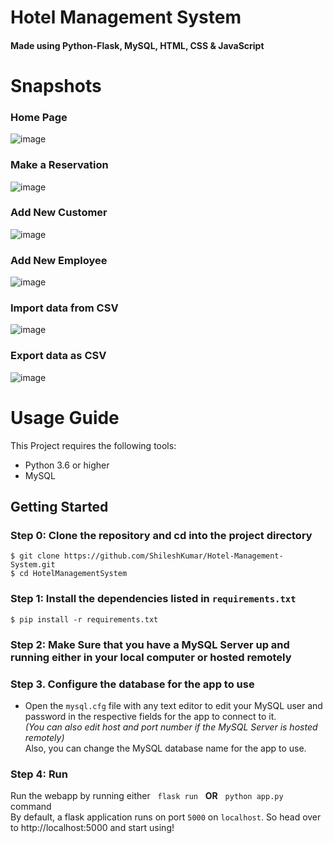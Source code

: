 # Hotel Management System
#### Made using Python-Flask, MySQL, HTML, CSS & JavaScript

# Snapshots
### Home Page
![image](https://github.com/ShileshKumar/Hotel-Management-System/assets/55770859/79de3934-f146-4bff-8b8b-8c4bcc8f5efb)

### Make a Reservation
![image](https://github.com/ShileshKumar/Hotel-Management-System/assets/55770859/515b004b-c4d7-4a7d-aa02-6842f187ceaf)

### Add New Customer
![image](https://github.com/ShileshKumar/Hotel-Management-System/assets/55770859/6f9580df-db60-4f37-946f-5b4cd048dd14)

### Add New Employee
![image](https://github.com/ShileshKumar/Hotel-Management-System/assets/55770859/2e1dbe20-efd3-4ca3-bda9-1ebc4449bc38)

### Import data from CSV
![image](https://github.com/ShileshKumar/Hotel-Management-System/assets/55770859/0c094e7e-6328-480a-873b-dbfb2103cac9)


### Export data as CSV
![image](https://github.com/ShileshKumar/Hotel-Management-System/assets/55770859/1d882f7f-951b-4864-a8df-c0af1625a274)



# Usage Guide
This Project requires the following tools:
- Python 3.6 or higher
- MySQL

## Getting Started
### Step 0: Clone the repository and cd into the project directory
```
$ git clone https://github.com/ShileshKumar/Hotel-Management-System.git
$ cd HotelManagementSystem
```
### Step 1: Install the dependencies listed in `requirements.txt`
```
$ pip install -r requirements.txt
```
### Step 2: Make Sure that you have a MySQL Server up and running either in your local computer or hosted remotely

### Step 3. Configure the database for the app to use
- Open the `mysql.cfg` file with any text editor to edit your MySQL user and password in the respective fields for the app to connect to it.<br/>
*(You can also edit host and port number if the MySQL Server is hosted remotely)*<br/>
Also, you can change the MySQL database name for the app to use.

### Step 4: Run
Run the webapp by running either &nbsp; `flask run` &nbsp; **OR** &nbsp; `python app.py` &nbsp; command<br/>
By default, a flask application runs on port `5000` on `localhost`. So head over to http://localhost:5000 and start using!
